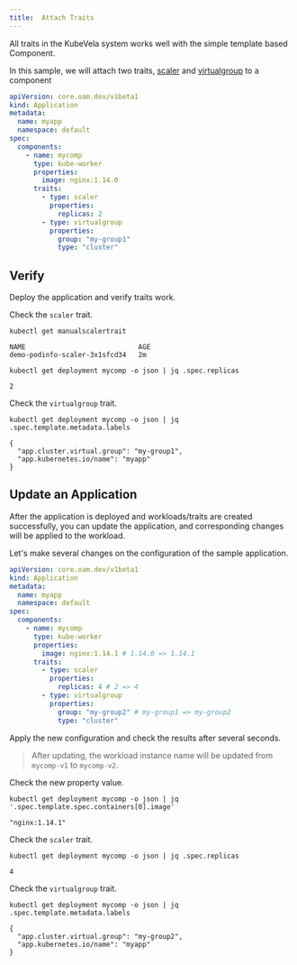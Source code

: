 ```yaml
---
title:  Attach Traits
---
```


All traits in the KubeVela system works well with the simple template based Component. 

In this sample, we will attach two traits,
[scaler](https://github.com/oam-dev/kubevela/blob/master/charts/vela-core/templates/defwithtemplate/manualscale.yaml)
and
[virtualgroup](https://github.com/oam-dev/kubevela/blob/master/docs/examples/kube-module/virtual-group-td.yaml) to a component

```yaml
apiVersion: core.oam.dev/v1beta1
kind: Application
metadata:
  name: myapp
  namespace: default
spec:
  components:
    - name: mycomp
      type: kube-worker
      properties: 
        image: nginx:1.14.0
      traits:
        - type: scaler
          properties:
            replicas: 2
        - type: virtualgroup
          properties:
            group: "my-group1"
            type: "cluster"
```

## Verify

Deploy the application and verify traits work.

Check the `scaler` trait.
```shell
kubectl get manualscalertrait
```
```console
NAME                            AGE
demo-podinfo-scaler-3x1sfcd34   2m
```
```shell
kubectl get deployment mycomp -o json | jq .spec.replicas
```
```console
2
```

Check the `virtualgroup` trait.
```shell
kubectl get deployment mycomp -o json | jq .spec.template.metadata.labels
```
```console
{
  "app.cluster.virtual.group": "my-group1",
  "app.kubernetes.io/name": "myapp"
}
```

## Update an Application

After the application is deployed and workloads/traits are created successfully,
you can update the application, and corresponding changes will be applied to the
workload.

Let's make several changes on the configuration of the sample application.

```yaml
apiVersion: core.oam.dev/v1beta1
kind: Application
metadata:
  name: myapp
  namespace: default
spec:
  components:
    - name: mycomp
      type: kube-worker
      properties: 
        image: nginx:1.14.1 # 1.14.0 => 1.14.1
      traits:
        - type: scaler
          properties:
            replicas: 4 # 2 => 4
        - type: virtualgroup
          properties:
            group: "my-group2" # my-group1 => my-group2
            type: "cluster"
```

Apply the new configuration and check the results after several seconds.

> After updating, the workload instance name will be updated from `mycomp-v1` to `mycomp-v2`.

Check the new property value.
```shell
kubectl get deployment mycomp -o json | jq '.spec.template.spec.containers[0].image'
```
```console
"nginx:1.14.1"
```

Check the `scaler` trait.
```shell
kubectl get deployment mycomp -o json | jq .spec.replicas
```
```console
4
```

Check the `virtualgroup` trait.
```shell
kubectl get deployment mycomp -o json | jq .spec.template.metadata.labels
```
```console
{
  "app.cluster.virtual.group": "my-group2",
  "app.kubernetes.io/name": "myapp"
}
```
